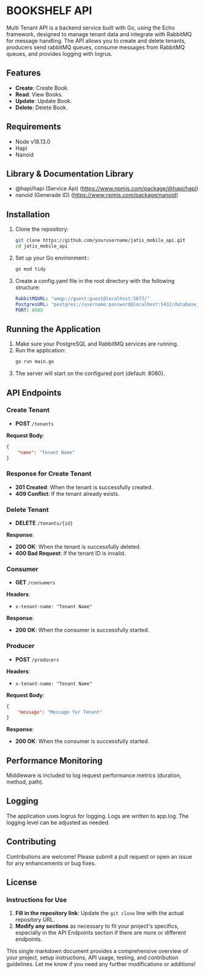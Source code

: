 # BOOKSHELF API

Multi Tenant API is a backend service built with Go, using the Echo framework, designed to manage tenant data and integrate with RabbitMQ for message handling. The API allows you to create and delete tenants, producers send rabbitMQ queues, consume messages from RabbitMQ queues, and provides logging with logrus.

## Features

- **Create**: Create Book.
- **Read**: View Books.
- **Update**: Update Book.
- **Delete**: Delete Book.

## Requirements

- Node v18.13.0
- Hapi
- Nanoid

## Library & Documentation Library

- @hapi/hapi (Service Api) (https://www.npmjs.com/package/@hapi/hapi)
- nanoid (Generade ID) (https://www.npmjs.com/package/nanoid)

## Installation

1. Clone the repository:
   ```bash
   git clone https://github.com/yourusername/jatis_mobile_api.git
   cd jatis_mobile_api
   ```
2. Set up your Go environment::
   ```bash
   go mod tidy
   ```
3. Create a config.yaml file in the root directory with the following structure:
    ```yaml
    RabbitMQURL: "amqp://guest:guest@localhost:5672/"
    PostgresURL: "postgres://username:password@localhost:5432/database_name"
    PORT: 8080
    ```

## Running the Application

1. Make sure your PostgreSQL and RabbitMQ services are running.
2. Run the application:
    ```bash
    go run main.go
    ```
3. The server will start on the configured port (default: 8080).

## API Endpoints

### Create Tenant

- **POST** `/tenants`

**Request Body**:
```json
{
    "name": "Tenant Name"
}
```

### Response for Create Tenant

- **201 Created**: When the tenant is successfully created.
- **409 Conflict**: If the tenant already exists.

### Delete Tenant

- **DELETE** `/tenants/{id}`

**Response**:
- **200 OK**: When the tenant is successfully deleted.
- **400 Bad Request**: If the tenant ID is invalid.

### Consumer

- **GET** `/consumers`

**Headers**:
- `x-tenant-name: "Tenant Name"`

**Response**:
- **200 OK**: When the consumer is successfully started.

### Producer

- **POST** `/producers`

**Headers**:
- `x-tenant-name: "Tenant Name"`

**Request Body**:
```json
{
    "message": "Message for Tenant"
}
```

**Response**:
- **200 OK**: When the consumer is successfully started.

## Performance Monitoring
Middleware is included to log request performance metrics (duration, method, path).

## Logging
The application uses logrus for logging. Logs are written to app.log. The logging level can be adjusted as needed.

## Contributing
Contributions are welcome! Please submit a pull request or open an issue for any enhancements or bug fixes.

## License

### Instructions for Use
1. **Fill in the repository link**: Update the `git clone` line with the actual repository URL.
2. **Modify any sections** as necessary to fit your project's specifics, especially in the API Endpoints section if there are more or different endpoints.

This single markdown document provides a comprehensive overview of your project, setup instructions, API usage, testing, and contribution guidelines. Let me know if you need any further modifications or additions!
